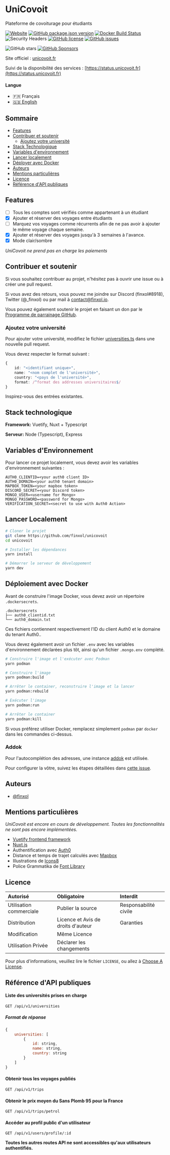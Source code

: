 # UniCovoit

Plateforme de covoiturage pour étudiants

[![Website](https://img.shields.io/website?down_color=lightgrey&down_message=offline&label=unicovoit&up_color=green&up_message=online&url=https%3A%2F%2Funicovoit.fr)](https://status.unicovoit.fr)
[![GitHub package.json version](https://img.shields.io/github/package-json/v/finxol/unicovoit)](https://github.com/finxol/unicovoit/releases/)
[![Docker Build Status](https://github.com/finxol/unicovoit/actions/workflows/docker-image.yml/badge.svg)](https://github.com/finxol/unicovoit/actions/workflows/docker-image.yml)
![Security Headers](https://img.shields.io/security-headers?url=https%3A%2F%2Funicovoit.fr)
[![GitHub license](https://img.shields.io/github/license/finxol/unicovoit)](https://github.com/finxol/unicovoit/blob/main/LICENSE)
[![GitHub issues](https://img.shields.io/github/issues/finxol/unicovoit)](https://github.com/finxol/unicovoit/issues)

![GitHub stars](https://img.shields.io/github/stars/finxol/unicovoit)
[![GitHub Sponsors](https://img.shields.io/github/sponsors/finxol)](https://github.com/sponsors/finxol)

Site officiel : [unicovoit.fr](https://unicovoit.fr)

Suivi de la disponibilité des services : [https://status.unicovoit.fr](https://status.unicovoit.fr)

#### Langue

- 🇫🇷 Français
- [🇬🇧 English](README.en.md)

## Sommaire

- [Features](#features)
- [Contribuer et soutenir](#contribuer-et-soutenir)
  - [Ajoutez votre université](#ajoutez-votre-université)
- [Stack Technologique](#stack-technologique)
- [Variables d'environnement](#variables-denvironnement)
- [Lancer localement](#lancer-localement)
- [Déployer avec Docker](#déploiement-avec-docker)
- [Auteurs](#auteurs)
- [Mentions particulières](#mentions-particulières)
- [Licence](#licence)
- [Référence d'API publiques](#référence-dapi-publiques)

## Features

- [ ] Tous les comptes sont vérifiés comme appartenant à un étudiant
- [x] Ajouter et réserver des voyages entre étudiants
- [ ] Marquez vos voyages comme récurrents afin de ne pas avoir à ajouter le même voyage chaque semaine.
- [x] Ajouter et réserver des voyages jusqu'à 3 semaines à l'avance.
- [x] Mode clair/sombre

*UniCovoit ne prend pas en charge les paiements*

## Contribuer et soutenir

Si vous souhaitez contribuer au projet, n'hésitez pas à ouvrir une issue ou à créer une pull request.

Si vous avez des retours, vous pouvez me joindre sur Discord (finxol#8918), Twitter (@_finxol) ou par mail à contact@finxol.io.

Vous pouvez également soutenir le projet en faisant un don par le [Programme de parrainage GitHub](https://github.com/sponsors/finxol).

### Ajoutez votre université

Pour ajouter votre université, modifiez le fichier [universities.ts](api/universities.ts) dans une nouvelle pull request.

Vous devez respecter le format suivant :

```typescript
{
    id: "<identifiant unique>",
    name: "<nom complet de l'université>",
    country: "<pays de l'université>",
    format: /^format des addresses universitaires$/
}
```

Inspirez-vous des entrées existantes.

## Stack technologique

**Framework:** Vuetify, Nuxt + Typescript

**Serveur:** Node (Typescript), Express

## Variables d'Environnement

Pour lancer ce projet localement, vous devez avoir les variables d'environnement suivantes :

```env
AUTH0_CLIENTID=<your auth0 client ID>
AUTH0_DOMAIN=<your auth0 tenant domain>
MAPBOX_TOKEN=<your mapbox token>
DISCORD_SECRET=<your Discord token>
MONGO_USER=<username for Mongo>
MONGO_PASSWORD=<password for Mongo>
VERIFICATION_SECRET=<secret to use with Auth0 Action>
```

## Lancer Localement

```bash
# Cloner le projet
git clone https://github.com/finxol/unicovoit
cd unicovoit

# Installer les dépendances
yarn install

# Démarrer le serveur de développement
yarn dev
```

## Déploiement avec Docker

Avant de construire l'image Docker, vous devez avoir un répertoire `.dockersecrets`.

```
.dockersecrets
├── auth0_clientid.txt
└── auth0_domain.txt
```

Ces fichiers contiennent respectivement l'ID du client Auth0 et le domaine du tenant Auth0..

Vous devez également avoir un fichier `.env` avec les variables d'environnement déclarées plus tôt,
ainsi qu'un fichier `.mongo.env` complété.

```bash
# Construire l'image et l'exécuter avec Podman
yarn podman

# Construire l'image 
yarn podman:build

# Arrêter le container, reconstruire l'image et la lancer
yarn podman:rebuild

# Exécuter l'image
yarn podman:run

# Arrêter le container
yarn podman:kill
```

Si vous préférez utiliser Docker, remplacez simplement `podman` par `docker` dans les commandes ci-dessus.

### Addok

Pour l'autocomplétion des adresses, une instance [addok](https://github.com/BaseAdresseNationale/addok-docker) est utilisée.

Pour configurer la vôtre, suivez les étapes détaillées dans [cette issue](https://github.com/finxol/unicovoit/issues/3#issuecomment-1168000850).

## Auteurs

- [@finxol](https://www.github.com/finxol)

## Mentions particulières

*UniCovoit est encore en cours de développement. Toutes les fonctionnalités ne sont pas encore implémentées.*

- [Vuetify frontend framework](https://vuetifyjs.com)
- [Nuxt.js](https://nuxtjs.org)
- Authentification avec [Auth0](https://auth0.com)
- Distance et temps de trajet calculés avec [Mapbox](https://www.mapbox.com)
- Illustrations de [Icons8](https://icons8.com/)
- Police Grammatika de [Font Library](https://fontlibrary.org/en/font/grammatika)

## Licence

| Autorisé                | Obligatoire                        | Interdit              |
|:------------------------|:-----------------------------------|:----------------------|
| Utilisation commerciale | Publier la source                  | Responsabilité civile |
| Distribution            | Licence et Avis de droits d'auteur | Garanties             |
| Modification            | Même Licence                       |                       |
| Utilisation Privée      | Déclarer les changements           |                       |

Pour plus d'informations, veuillez lire le fichier `LICENSE`, ou allez à
[Choose A License](https://choosealicense.com/licenses/agpl-3.0/).

## Référence d'API publiques

#### Liste des universités prises en charge

```http request
GET /api/v1/universities
```

##### Format de réponse

```js
{
    universities: [
        {
            id: string,
            name: string,
            country: string
        }
    ]
}
```

#### Obtenir tous les voyages publiés

```http request
GET /api/v1/trips
```

#### Obtenir le prix moyen du Sans Plomb 95 pour la France

```http request
GET /api/v1/trips/petrol
```

#### Accéder au profil public d'un utilisateur

```http request
GET /api/v1/users/profile/:id
```

**Toutes les autres routes API ne sont accessibles qu'aux utilisateurs authentifiés.**

